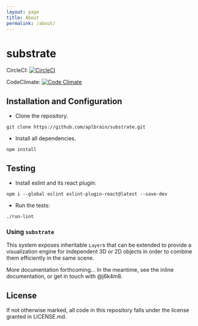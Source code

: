 ```yaml
---
layout: page
title: About
permalink: /about/
---
```


# substrate

CircleCI: [![CircleCI](https://circleci.com/gh/aplbrain/substrate/tree/master.svg?style=svg)](https://circleci.com/gh/aplbrain/substrate/tree/master)

CodeClimate: [![Code Climate](https://codeclimate.com/github/aplbrain/substrate/badges/gpa.svg)](https://codeclimate.com/github/aplbrain/substrate)

## Installation and Configuration

- Clone the repository.
```
git clone https://github.com/aplbrain/substrate.git
```
- Install all dependencies.
```
npm install
```

## Testing
- Install eslint and its react plugin:
```
npm i --global eslint eslint-plugin-react@latest --save-dev
```
- Run the tests:
```
./run-lint
```

### Using `substrate`

This system exposes inheritable `Layer`s that can be extended to provide a visualization engine for independent 3D or 2D objects in order to combine them efficiently in the same scene.

More documentation forthcoming... In the meantime, see the inline documentation, or get in touch with @j6k4m8.

## License
If not otherwise marked, all code in this repository falls under the license granted in LICENSE.md.
